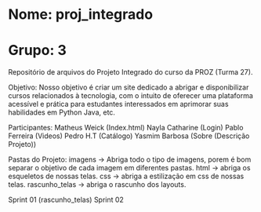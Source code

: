 # Nome: proj_integrado
# Grupo: 3
Repositório de arquivos do Projeto Integrado do curso da PROZ (Turma 27).


Objetivo:
Nosso objetivo é criar um site dedicado a abrigar e disponibilizar cursos relacionados à tecnologia, com o intuito de oferecer uma plataforma acessível e prática para estudantes interessados em aprimorar suas habilidades em Python Java, etc.


Participantes:
Matheus Weick (Index.html)
Nayla Catharine (Login)
Pablo Ferreira (Videos)
Pedro H.T (Catálogo)
Yasmim Barbosa (Sobre (Descrição Projeto))


Pastas do Projeto:
imagens -> Abriga todo o tipo de imagens, porem é bom separar o objetivo de cada imagem em diferentes pastas.
html -> abriga os esqueletos de nossas telas.
css -> abriga a estilização em css de nossas telas.
rascunho_telas -> abriga o rascunho dos layouts.


Sprint 01
(rascunho_telas)
Sprint 02





